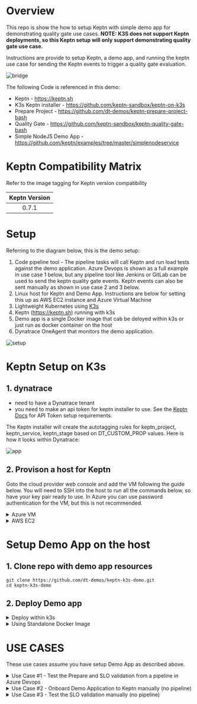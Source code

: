 # Overview

This repo is show the how to setup Keptn with simple demo app for demonstrating quality gate use cases.  **NOTE: K3S does not support Keptn deployments, so this Keptn setup will only support demonstrating quality gate use case.**

Instructions are provide to setup Keptn, a demo app, and running the keptn use case for sending the Keptn events to trigger a quality gate evaluation.

![bridge](./images/bridge.png)

The following Code is referenced in this demo:

* Keptn - https://keptn.sh
* K3s Keptn installer - https://github.com/keptn-sandbox/keptn-on-k3s
* Prepare Project - https://github.com/dt-demos/keptn-prepare-project-bash
* Quality Gate - https://github.com/keptn-sandbox/keptn-quality-gate-bash
* Simple NodeJS Demo App - https://github.com/keptn/examples/tree/master/simplenodeservice

# Keptn Compatibility Matrix

Refer to the image tagging for Keptn version compatibility

| Keptn Version    | 
|:----------------:|
|      0.7.1       |


# Setup

Referring to the diagram below, this is the demo setup:

1. Code pipeline tool - The pipeline tasks will call Keptn and run load tests against the demo application.  Azure Devops is shown as a full example in use case 1 below, but any pipeline tool like Jenkins or GitLab can be used to send the keptn quality gate events. Keptn events can also be sent manually as shown in use case 2 and 3 below.
1. Linux host for Keptn and Demo App. Instructions are below for setting this up as AWS EC2 instance and Azure Virtual Machine
1. Lightweight Kubernetes using [K3s](https://k3s.io/)
1. Keptn (https://keptn.sh) running with k3s
1. Demo app is a single Docker image that cab be deloyed within k3s or just run as docker container on the host
1. Dynatrace OneAgent that monitors the demo application.

![setup](./images/setup.png)

# Keptn Setup on K3s

## 1. dynatrace

* need to have a Dynatrace tenant
* you need to make an api token for keptn installer to use.  See the [Keptn Docs](https://keptn.sh/docs/0.7.x/monitoring/dynatrace/install/#1-create-a-secret-with-required-credentials) for API Token setup requirements.

The Keptn installer will create the autotagging rules for keptn_project, keptn_service, keptn_stage based on DT_CUSTOM_PROP values. Here is how it looks within Dynatrace:

![app](./images/app.png)

## 2. Provison a host for Keptn

Goto the cloud provider web console and add the VM following the guide below.  You will need to SSH into the host to run all the commands below, so have your key pair ready to use.  In Azure you can use password authentication for the VM, but this is not recommended.

<details>
  <summary>Azure VM</summary>

  ### Add an instance with these settings

  * Ubuntu Server 18.04 LTS
  * Standard D2s v3 (2 vcpus, 8 GiB memory)
  * public inbound ports 80, 443, 22, 8080  (You can add 8080 after VM is running)
  * install the Dynatrace OneAgent on the VM (get commands from within the Dynatrace web UI)

  ### Setup required variables for the keptn-on-k3s installer
  
  *Create Dynatrace API Reference:* https://keptn.sh/docs/0.7.x/monitoring/dynatrace/install/#1-create-a-secret-with-required-credentials
  
  ```
  export DT_TENANT=YOUR TENANT WITHOUT THE HTTPS:// PREFIX (e.g. aaaaaaa.live.dynatrace.com)
  export DT_API_TOKEN=YOUR API TOKEN
  export PUBLIC_IP=$(curl -s http://checkip.amazonaws.com/) && echo "My Public IP = $PUBLIC_IP"
  ```
  
  ### download and run keptn-on-k3s installer script
  
  ```
  curl -Lsf https://raw.githubusercontent.com/keptn-sandbox/keptn-on-k3s/0.7.1/install-keptn-on-k3s.sh | bash -s - --ip $PUBLIC_IP --with-dynatrace --with-jmeter
  ```

  **NOTE: Be sure to save the URLs, Tokens, and Bridge passwords for later.**

</details>

<details>
  <summary>AWS EC2</summary>
  
  ### Add an instance with these settings
  
  * Amazon Linux 2 AMI (HVM), SSD Volume Type
  * t2.xlarge
  * Pick - Auto-assign Public IP 
  * 16 GB storage
  * open port 80, 443, 22, 8080

  <details>
    <summary>Setup keptn-on-k3s for No Certificate</summary>

      This will make the DNS use xip.ip, for example $PUBLIC_IP.xip.io
      
        ```
        export DT_TENANT=abc12345.live.dynatrace.com
        export DT_API_TOKEN=YOURTOKEN
        curl -Lsf https://raw.githubusercontent.com/keptn-sandbox/keptn-on-k3s/0.7.1/install-keptn-on-k3s.sh | bash -s - --provider aws --with-dynatrace --with-jmeter
        ```

      NOTE: Be sure to save the URLs, Tokens, and Bridge passwords for later.

  </details>

  <details>
    <summary>Setup keptn-on-k3s with Certificate</summary>

      Assumes you have a Route53 DNS pointing to the public IP. Example FQDN value: jahn-keptn.alliances.dynatracelabs.com

      ```
      export LE_STAGE=production
      export CERT_EMAIL=noreply@dynatrace.com 
      export DT_TENANT=YOUR TENANT WITHOUT THE HTTPS:// PREFIX (e.g. abc12345.live.dynatrace.com)
      export DT_API_TOKEN=YOURTOKEN
      curl -Lsf https://raw.githubusercontent.com/keptn-sandbox/keptn-on-k3s/0.7.1/install-keptn-on-k3s.sh | bash -s - --provider aws --with-dynatrace --with-jmeter --letsencrypt --fqdn YOUR-FQDN
      ```

      NOTE: Be sure to save the URLs, Tokens, and Bridge passwords for later.

  </details>

</details>

# Setup Demo App on the host

## 1. Clone repo with demo app resources

```
git clone https://github.com/dt-demos/keptn-k3s-demo.git
cd keptn-k3s-demo
```
  
## 2. Deploy Demo app 

<details>
  <summary>Deploy within k3s</summary>

  ### alias for kubectl -- I am lazy or efficient you decide :)

  ```
  alias k='k3s kubectl'
  alias kk='k3s kubectl -n keptn'
  alias kd='k3s kubectl -n dev'
  alias kubectl='k3s kubectl'
  ```

  ### install demo app and verify status and in a browser

  ```
  k apply -f simplenodeapp.yaml
  kd get pods
  kd get svc
  echo "APP_URL = http://$(curl -s http://checkip.amazonaws.com/):8080"
  ```
  
</details>
 
<details>
  <summary>Using Standalone Docker Image </summary>
  
  ### install docker

  Run these commands within the ec2 instance

  ```
  sudo yum update -y
  sudo amazon-linux-extras install docker
  sudo yum install docker
  sudo service docker start
  sudo usermod -a -G docker ec2-user
  docker info
  ```
  *Reference:* https://docs.aws.amazon.com/AmazonECS/latest/developerguide/docker-basics.html

  ### Start Sample Application

  Run this command to run the sample node app on port 8080

  ```
  sudo docker run -d -p 8080:8080 -e DT_CUSTOM_PROP="keptn_project=demo keptn_service=simplenodeservice keptn_stage=dev" grabnerandi/simplenodeservice:1.0.0 
  ```
  
  ### verify status and in a browser
  
  ```
  echo "APP_URL = http://$(curl -s http://checkip.amazonaws.com/):8080"
  ```

</details>


# USE CASES

These use cases assume you have setup Demo App as described above.

<details>
  <summary>Use Case #1 - Test the Prepare and SLO validation from a pipeline in Azure Devops</summary>

This example assumes you will be using Dynatrace as a [Keptn SLI provider](https://keptn.sh/docs/0.7.x/monitoring/dynatrace/sli_provider/).  This use case uses the Dockerized scripts from these projects:

* Prepare Project - https://github.com/dt-demos/keptn-prepare-project-bash
* Quality Gate - https://github.com/keptn-sandbox/keptn-quality-gate-bash

### 1. Create an Azure DevOps project called keptn-k3s

When the pipeline is setup, it will look like this:

![release](./images/release.png)

![pipeline](./images/pipeline.png)

### 2. Import a Git repository

From the repo page, choose `Import a Git repository` and choose `git` and URL of `https://github.com/dt-demos/keptn-k3s-demo.git`

### 3. Create a release pipeline

If prompted, pick an `empty job` template.

On the `add an artifact`, choose `Azure Repos Git`, `keptn-k3s` project, the repo created above called `keptn-k3s`, and master branch.
  
Keep the default artifact alias name of `keptn-k3s`

### 4. Add these as pipeline variables

Below are example values, adjust according your environment.  See [Prepare Project README](https://github.com/dt-demos/keptn-prepare-project-bash) and [Quality Gate README](https://github.com/keptn-sandbox/keptn-quality-gate-bash) files for more details.

```
KeptnApiUrl      = [your url e.g. https://xx.xx.xx.xx/api]
KeptnBridgeUrl   = [your url e.g. https://bridge.keptn.xx.xx.xx.xx.xip.io/]
KeptnApiToken    = [your token]
KeptnProject     = demo
KeptnService     = simplenodeservice
KeptnStage       = dev
ProcessType      = [one of these values: ignore | fail_on_warning | pass_on_warning]
ShipyardFile     = /tmp/shipyard.yaml
SloFile          = /tmp/slo.yaml
DynatraceSliFile = /tmp/dynatrace-sli.yaml
```

When the variables are setup, it will look like this:

![variables](./images/variables.png)

### 5. Add a Powershell task to Prepare Keptn Project

Call the task `Keptn Prepare Project` with this code

```
docker run -i --env KEPTN_URL=$(KeptnApiUrl) --env KEPTN_TOKEN=$(KeptnApiToken) --env PROJECT=$(KeptnProject) --env SERVICE=$(KeptnService) --env STAGE=$(KeptnStage) --env SOURCE=Azure-DevOps --env SHIPYARD_FILE=$(ShipyardFile) --env SLO_FILE=$(SloFile) --env DYNATRACE_SLI_FILE=$(DynatraceSliFile) --env DEBUG=true -v /home/vsts/work/r1/a/_keptn-k3s:/tmp dtdemos/keptn-docker-tasks:0.1.0 prepareproject
```

NOTE: You may need to adjust the Docker mapping. This example uses the value from `System.DefaultWorkingDirectory` Azure Builtin [Release Variable](https://docs.microsoft.com/en-us/azure/devops/pipelines/release/variables?view=azure-devops&tabs=batch
)

### 6. Add a Powershell task to Capture Evaluation Start Time

Call the task `Set Test Start Time` with this code

```
$StartTime = (get-date).ToUniversalTime().toString("yyyy-MM-ddTHH:mm:ssZ")

Write-Host "==============================================================="
Write-Host "StartTime: "$StartTime
Write-Host "==============================================================="

Write-Host ("##vso[task.setvariable variable=StartTime]$StartTime")
```

### 7. Add a Bask task to Send Traffic

Call the task `Send Traffic` with this code

```
$(System.DefaultWorkingDirectory)/_keptn/sendtraffic.sh
http://IP TO YOUR HOST:8080 10
```

### 8. Add a Powershell task to Capture Evaluation Start Time

Call the task `Set Test End Time` with this code

```
$EndTime = (get-date).ToUniversalTime().toString("yyyy-MM-ddTHH:mm:ssZ")
Write-Host "==============================================================="
Write-Host "EndTime:   "$EndTime
Write-Host "==============================================================="

Write-Host ("##vso[task.setvariable variable=EndTime]$EndTime")
```

### 9. Add a Powershell task to call the Keptn Quality Gate

Call the task `Keptn Quality Gate` with this code

```
docker run -i --env API_URL=$(KeptnApiUrl) --env BRIDGE_URL=$(KeptnBridgeUrl) --env KEPTN_TOKEN=$(KeptnApiToken) --env START=$(StartTime) --env END=$(EndTime) --env PROJECT=$(KeptnProject) --env SERVICE=$(KeptnService) --env STAGE=$(KeptnStage) --env PROCESS_TYPE=$(ProcessType) --env SOURCE=Azure-DevOps --env DEBUG=true --env LABELS='{\"source\":\"Azure-DevOps-Inline\",\"buildId\":\"$(Release.ReleaseName)\"}' dtdemos/keptn-docker-tasks:0.1.0 qualitygate

```

### 10. Review results

Open up the Keptn Bridge in a browser and you should now see and monitor the evaluation under the project `simplenodeservice` and and a stage `dev`.

If you did not capture them earlier, use these command to get the URL and credentials:

```
echo "Bridge URL = https://bridge.keptn.$(curl -s http://checkip.amazonaws.com/).xip.io"
keptn configure bridge --output
```

</details>

<details>
  <summary>Use Case #2 - Onboard Demo Application to Keptn manually (no pipeline)</summary>

This set of steps prepares the the keptn project from a SSH session within the host.

### 1. Install the Keptn CLI 

Run this script provided by Keptn team and verify the CLI is on version 0.7

```
curl -sL https://get.keptn.sh | sudo -E bash
keptn version
```

### 2. Initialize CLI with your credentials

Setup required variables (post keptn install) for authorizing keptn CLI

```
export PUBLIC_IP=$(curl -s http://checkip.amazonaws.com/)
export KEPTN_API_URL="https://api.keptn.$PUBLIC_IP.xip.io"
export KEPTN_API_TOKEN=$(k3s kubectl get secret keptn-api-token -n keptn -ojsonpath='{.data.keptn-api-token}'  | base64 --decode )
echo "KEPTN_API_URL   = $KEPTN_API_URL"
echo "KEPTN_API_TOKEN = $KEPTN_API_TOKEN"
keptn auth --api-token "$KEPTN_API_TOKEN" --endpoint "$KEPTN_API_URL"
```

### 3. Onboard demo app to Keptn

Run manual commands to onboard project to keptn along with demo app resources files

```
keptn create project demo --shipyard=shipyard.yaml
keptn create service simplenodeservice --project=demo
keptn configure monitoring dynatrace --project=demo
keptn add-resource --project=demo --stage=dev --service=simplenodeservice --resource=slo.yaml --resourceUri=slo.yaml
keptn add-resource --project=demo --stage=dev --service=simplenodeservice --resource=sli.yaml --resourceUri=dynatrace/sli.yaml
```

### 4. Verify demo app onboarding

Open up the Keptn Bridge in a browser and you should now see the project `simplenodeservice` and and a stage `dev`

Use these command to get the URL and credentials:

```
echo "Bridge URL = https://bridge.keptn.$(curl -s http://checkip.amazonaws.com/).xip.io"
keptn configure bridge --output
```

</details>

<details>
  <summary>Use Case #3 - Test the SLO validation manually (no pipeline)</summary>


This assumes you have completed the Keptn Onbaording already. (i.e. USE CASE #1 or #2)

### 1. Send load and invoke the keptn `start-evaluation` event using the Keptn CLI

```
./sendtraffic.sh "http://localhost:8080" 150
keptn send event start-evaluation --project=demo --stage=dev --service=simplenodeservice
```

### 2. Open up the Keptn Bridge in a browser and you should now see and monitor the evaluation under the project `simplenodeservice` and and a stage `dev`

Use these command to get the URL and credentials:

```
echo "Bridge URL = https://bridge.keptn.$(curl -s http://checkip.amazonaws.com/).xip.io"
keptn configure bridge --output
```

This set of steps prepares the the keptn project and test the SLO validation all from the SSH session within the host.

</details>
